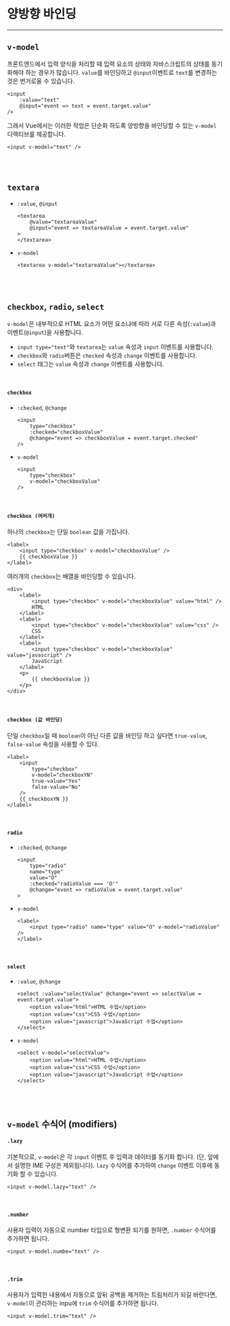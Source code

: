 # 양방향 바인딩
<hr>


## `v-model`
프론트엔드에서 입력 양식을 처리할 때 입력 요소의 상태와 자바스크립트의 상태를 동기화해야 하는 경우가 많습니다. `value`를 바인딩하고 `@input`이벤트로 `text`를 변경하는 것은 번거로울 수 있습니다.

```
<input
    :value="text"
    @input="event => text = event.target.value"
/>
```

그래서 Vue에서는 이러한 작업은 단순화 하도록 양방향을 바인딩할 수 있는 `v-model` 디렉티브를 제공합니다.

```
<input v-model="text" />
```


<br><br>


##  `textara`
- `:value`, `@input`

    ```
    <textarea
        @value="textareaValue"
        @input="event => textareaValue = event.target.value"
    >
    </textarea>
    ```
- `v-model`
    ```
    <textarea v-model="textareaValue"></textarea>
    ```



<br><br>


## `checkbox`, `radio`, `select`
`v-model`은 내부적으로 HTML 요소가 어떤 요소냐에 따라 서로 다른 속성(`:value`)과 이벤트(`@input`)을  사용합니다.

- `input type="text"`와 `textarea`는 `value` 속성과 `input` 이벤트를 사용합니다.
- `checkbox`와 `radio`버튼은 `checked` 속성과 `change` 이벤트를 사용합니다.
- `select` 태그는 `value` 속성과 `change` 이벤트를 사용합니다.


<br>

#### `checkbox`
- `:checked`, `@change`
    ```
    <input 
        type="checkbox"
        :checked="checkboxValue"
        @change="event => checkboxValue = event.target.checked"
    />
    ```
- `v-model`
    ```
    <input
        type="checkbox"
        v-model="checkboxValue"
    />
    ```


<br>

#### `checkbox (여러개)`
하나의 `checkbox`는 단일 `boolean` 값을 가집니다.

```
<label>
    <input type="checkbox" v-model="checkboxValue" />
    {{ checkboxValue }}
</label>
```

여러개의 `checkbox`는 배열을 바인딩할 수 있습니다.

```
<div>
    <label>
        <input type="checkbox" v-model="checkboxValue" value="html" />
        HTML
    </label>
    <label>
        <input type="checkbox" v-model="checkboxValue" value="css" />
        CSS
    </label>
    <label>
        <input type="checkbox" v-model="checkboxValue" value="javascript" />
        JavaScript
    </label>
    <p>
        {{ checkboxValue }}
    </p>
</div>
```


<br>

#### `checkbox (값 바인딩)`
단일 `checkbox`일 때 `boolean`이 아닌 다른 값을 바인딩 하고 싶다면 `true-value`, `false-value` 속성을 사용할 수 있다.

```
<label>
    <input 
        type="checkbox"
        v-model="checkboxYN"
        true-value="Yes"
        false-value="No"
    />
    {{ checkboxYN }}
</label>
```



<br>

#### `radio`
- `:checked`, `@change`
    ```
    <input 
        type="radio" 
        name="type" 
        value="O" 
        :checked="radioValue === 'O'"
        @change="event => radioValue = event.target.value"
    >
    ```
- `v-model`
    ```
    <label>
        <input type="radio" name="type" value="O" v-model="radioValue" />
    </label>
    ```


<br>

#### `select`
- `:value`, `@change`
    ```
    <select :value="selectValue" @change="event => selectValue = event.target.value">
        <option value="html">HTML 수업</option>
        <option value="css">CSS 수업</option>
        <option value="javascript">JavaScript 수업</option>
    </select>
    ```
- `v-model`
    ```
    <select v-model="selectValue">
        <option value="html">HTML 수업</option>
        <option value="css">CSS 수업</option>
        <option value="javascript">JavaScript 수업</option>
    </select>
    ```


<br><br>

## `v-model` 수식어 (modifiers)

#### `.lazy`
기본적으로, `v-model`은 각 `input` 이벤트 후 입력과 데이터를 동기화 합니다. (단, 앞에서 설명한 IME 구성은 제외됩니다). `lazy` 수식어를 추가하여 `change` 이벤트 이후에 동기화 할 수 있습니다.

```
<input v-model.lazy="text" />
```


<br>

#### `.number`
사용자 입력이 자동으로 number 타입으로 형변환 되기를 원하면, `.number` 수식어를 추가하면 됩니다.

```
<input v-model.numbe="text" />
```


<br>

#### `.trim`
사용자가 입력한 내용에서 자동으로 앞뒤 공백을 제거하는 트림처리가 되길 바란다면, `v-model`이 관리하는 inpu에 `trim` 수식어를 추가하면 됩니다.

```
<input v-model.trim="text" />
```




